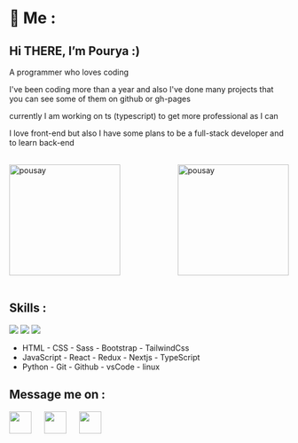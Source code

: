 <h1>👋 Me : </h1>
<h2>Hi THERE, I’m Pourya  :)</h2 >
<p>A programmer who loves coding</p>
<p>I've been coding more than a year and also I've done many projects that you can see some of them on github or gh-pages</p>
<p>currently I am working on ts (typescript) to get more professional as I can </p>
<p>I love front-end but also I have some plans to be a full-stack developer and to learn back-end</p>
<br/>

<div style='display:flex;justify-content: space-between;' >
  <img style='height:200px;'  src="https://github-readme-stats.vercel.app/api/top-langs?username=pousay&show_icons=true&locale=en&theme=dark&layout=compact" alt="pousay" />
  &nbsp;&nbsp;&nbsp;&nbsp;
  <img style='height:200px;' src="https://github-readme-stats.vercel.app/api?username=pousay&show_icons=true&locale=en&theme=tokyonight" alt="pousay" />
</div>
<br/>



<h2>Skills : </h2>
<img src="https://skillicons.dev/icons?i=html,css,sass,bootstrap,tailwindcss" />
<img src="https://skillicons.dev/icons?i=js,react,redux,nextjs,ts" />
<img src="https://skillicons.dev/icons?i=py,git,github,vscode,linux" />
<br/>

<ul>
  <li>HTML - CSS - Sass - Bootstrap - TailwindCss</li>
  <li>JavaScript - React - Redux - Nextjs - TypeScript</li>
  <li>Python - Git - Github - vsCode - linux</li>
</ul>


<h2>Message me on : </h2> 
<a href='https://t.me/Better_ring_fring'>
  <img align='left' style='height:40px;' src="https://upload.wikimedia.org/wikipedia/commons/thumb/8/82/Telegram_logo.svg/512px-Telegram_logo.svg.png?20220101141644" />
</a>
<a href='https://discordapp.com/users/837373420764790856'>
  <img align='left' style='margin-left:20px;height:40px;' src="https://skillicons.dev/icons?i=discord" />
</a>
<a href='https://www.instagram.com/p0urya.sh/'>
  <img align='left' style='margin-left:20px;height:40px;' src="https://skillicons.dev/icons?i=instagram" />
</a>
